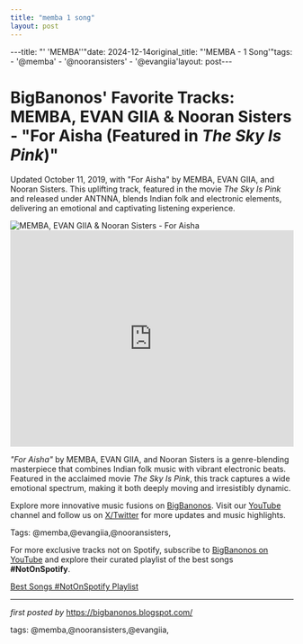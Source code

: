 ```yaml
---
title: "memba 1 song"
layout: post
---
```

---title: "' 'MEMBA''"date: 2024-12-14original_title: "'MEMBA - 1 Song'"tags:  - '@memba'  - '@nooransisters'  - '@evangiia'layout: post---<!-- Post Title --><h1 >BigBanonos' Favorite Tracks: MEMBA, EVAN GIIA & Nooran Sisters - "For Aisha (Featured in *The Sky Is Pink*)"</h1> <!-- Introductory Text --><p >Updated October 11, 2019, with "For Aisha" by MEMBA, EVAN GIIA, and Nooran Sisters. This uplifting track, featured in the movie <em>The Sky Is Pink</em> and released under ANTNNA, blends Indian folk and electronic elements, delivering an emotional and captivating listening experience.</p> <!-- Featured Image --><div > <img src="https://static.wikia.nocookie.net/monstercat/images/7/7b/MEMBA.png/revision/latest?cb=20191021233808" alt="MEMBA, EVAN GIIA & Nooran Sisters - For Aisha" /></div> <!-- YouTube Video Embed --><div > <iframe width="100%" height="385" src="https://www.youtube.com/embed/_1ab7lWDQmA" title="MEMBA - For Aisha (Official Music Video)" frameborder="0" allow="accelerometer; autoplay; clipboard-write; encrypted-media; gyroscope; picture-in-picture; web-share" referrerpolicy="strict-origin-when-cross-origin" allowfullscreen></iframe></div> <!-- Song Information --><div > <p><em>"For Aisha"</em> by MEMBA, EVAN GIIA, and Nooran Sisters is a genre-blending masterpiece that combines Indian folk music with vibrant electronic beats. Featured in the acclaimed movie <em>The Sky Is Pink</em>, this track captures a wide emotional spectrum, making it both deeply moving and irresistibly dynamic.</p></div> <!-- Footer Links --><div > <p>Explore more innovative music fusions on <a href="https://bigbanonos.blogspot.com/" target="_blank">BigBanonos</a>. Visit our <a href="https://www.youtube.com/@BigBanonos" target="_blank">YouTube</a> channel and follow us on <a href="https://x.com/bigbanonos" target="_blank">X/Twitter</a> for more updates and music highlights.</p></div> <!-- Tags --><p >Tags: @memba,@evangiia,@nooransisters,</p><!--Subscribe and Playlist Links--><div>    <p>For more exclusive tracks not on Spotify, subscribe to <a href="https://www.youtube.com/@BigBanonos" target="_blank">BigBanonos on YouTube</a> and explore their curated playlist of the best songs <strong>#NotOnSpotify</strong>.</p>    <p><a href="https://www.youtube.com/playlist?list=PLtuNtuTatqI0kFahUCbtbfenC_ET5O_tr" target="_blank">Best Songs #NotOnSpotify Playlist<br /></a></p></div><hr /><p><em>first posted by</em> <a href="https://bigbanonos.blogspot.com/" rel="noopener" target="_new">https://bigbanonos.blogspot.com/</a></p><p>tags: @memba,@nooransisters,@evangiia,</p>